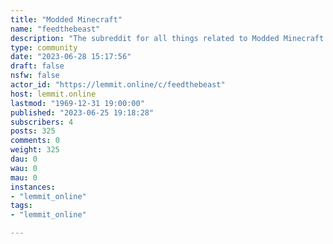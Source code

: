 ```yaml
---
title: "Modded Minecraft" 
name: "feedthebeast"
description: "The subreddit for all things related to Modded Minecraft for Minecraft Java Edition --- This subreddit was originally created for discussion..."
type: community
date: "2023-06-28 15:17:56"
draft: false
nsfw: false
actor_id: "https://lemmit.online/c/feedthebeast"
host: lemmit.online
lastmod: "1969-12-31 19:00:00"
published: "2023-06-25 19:18:28"
subscribers: 4
posts: 325
comments: 0
weight: 325
dau: 0
wau: 0
mau: 0
instances:
- "lemmit_online"
tags: 
- "lemmit_online"

---
```

